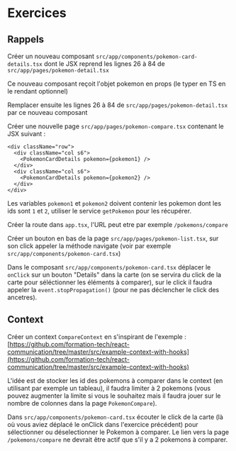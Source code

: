 # Exercices

## Rappels

Créer un nouveau composant `src/app/components/pokemon-card-details.tsx` dont le JSX reprend les lignes 26 à 84
de `src/app/pages/pokemon-detail.tsx`

Ce nouveau composant reçoit l'objet pokemon en props (le typer en TS en le rendant optionnel)

Remplacer ensuite les lignes 26 à 84 de `src/app/pages/pokemon-detail.tsx` par ce nouveau composant

Créer une nouvelle page `src/app/pages/pokemon-compare.tsx` contenant le JSX suivant :

```
<div className="row">
  <div className="col s6">
  	<PokemonCardDetails pokemon={pokemon1} />
  </div>
  <div className="col s6">
  	<PokemonCardDetails pokemon={pokemon2} />
  </div>
</div>
```

Les variables `pokemon1` et `pokemon2` doivent contenir les pokemon dont les ids sont `1` et `2`, utiliser le
service `getPokemon` pour les récupérer.

Créer la route dans `app.tsx`, l'URL peut etre par exemple `/pokemons/compare`

Créer un bouton en bas de la page `src/app/pages/pokemon-list.tsx`, sur son click appeler la méthode navigate (voir par
exemple `src/app/components/pokemon-card.tsx`)

Dans le composant `src/app/components/pokemon-card.tsx` déplacer le `onClick` sur un bouton "Details" dans la carte (on
se servira du click de la carte pour séléctionner les éléments à comparer), sur le click il faudra appeler
la `event.stopPropagation()` (pour ne pas déclencher le click des ancetres).

## Context

Créer un context `CompareContext` en s'inspirant de l'exemple :
[https://github.com/formation-tech/react-communication/tree/master/src/example-context-with-hooks](https://github.com/formation-tech/react-communication/tree/master/src/example-context-with-hooks)

L'idée est de stocker les id des pokemons à comparer dans le context (en utilisant par exemple un tableau), il faudra limiter à 2 pokemons (vous pouvez augmenter la limite si vous le souhaitez mais il faudra jouer sur le nombre de colonnes dans la page `PokemonCompare`).

Dans `src/app/components/pokemon-card.tsx` écouter le click de la carte (là où vous aviez déplacé le onClick dans l'exercice précédent) pour sélectionner ou déselectionner le Pokemon à comparer. Le lien vers la page `/pokemons/compare` ne devrait être actif que s'il y a 2 pokemons à comparer.